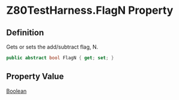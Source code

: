 # Z80TestHarness.FlagN Property
## Definition

Gets or sets the add/subtract flag, N.

```c#
public abstract bool FlagN { get; set; }
```

## Property Value

[Boolean](https://learn.microsoft.com/en-gb/dotnet/api/System.Boolean)
